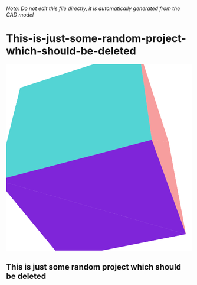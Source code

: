 ###### Note: Do not edit this file directly, it is automatically generated from the CAD model

# This-is-just-some-random-project-which-should-be-deleted

![](/project.svg)

## This is just some random project which should be deleted


